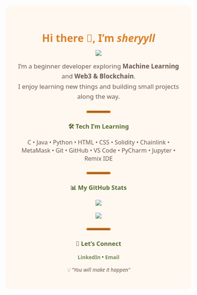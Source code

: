 <div align="center" style="font-family: 'Segoe UI', Tahoma, Geneva, Verdana, sans-serif; background-color:#FFF8F0; padding:30px; border-radius:15px; max-width:800px; margin:auto;">

  <h1 style="color:#D9822B; font-weight:bold; margin-bottom:5px;">
    Hi there 👋, I’m <i>sheryyll</i>
  </h1>
  <p>
    <img src="https://readme-typing-svg.herokuapp.com?size=28&color=D9822B&center=true&vCenter=true&width=500&lines=Exploring+Machine+Learning;Learning+Web3+%26+Blockchain" />
  </p>

  <p style="color:#6B584C; font-size:17px; max-width:600px; margin:auto; line-height:1.6;">
    I’m a beginner developer exploring <b>Machine Learning</b> and <b>Web3 & Blockchain</b>.<br>
    I enjoy learning new things and building small projects along the way.
  </p>

  <hr style="width:60px; margin:25px auto; border:3px solid #D9822B; border-radius:5px;">

  <h3 style="color:#556B2F;">🛠️ Tech I’m Learning</h3>
  <p style="color:#6B584C; font-size:16px;">
    C • Java • Python • HTML • CSS • Solidity • Chainlink • MetaMask • Git • GitHub • VS Code • PyCharm • Jupyter • Remix IDE
  </p>

  <hr style="width:60px; margin:25px auto; border:3px solid #D9822B; border-radius:5px;">

  <h3 id="stats" style="color:#556B2F;">📊 My GitHub Stats</h3>
  <p>
    <!-- Clicking the stats image jumps to the same section -->
    <a href="#stats">
      <img src="https://github-readme-stats.vercel.app/api?username=sheryyll&show_icons=true&theme=gruvbox&hide_border=true&bg_color=FFF8F0&text_color=6B584C&icon_color=D9822B&title_color=556B2F" />
    </a>
    <br><br>
    <a href="#stats">
      <img src="https://github-readme-streak-stats.herokuapp.com?user=sheryyll&theme=gruvbox&hide_border=true&background=FFF8F0&stroke=D9822B&fire=556B2F&currStreakNum=6B584C&sideNums=6B584C&dates=556B2F" />
    </a>
  </p>

  <hr style="width:60px; margin:25px auto; border:3px solid #D9822B; border-radius:5px;">

  <h3 style="color:#556B2F;">🤝 Let’s Connect</h3>
  <p>
    <a href="https://www.linkedin.com/in/jenishashereyl" style="text-decoration:none; color:#738A5E; font-weight:bold;">LinkedIn</a> •
    <a href="mailto:jenishasheryl@gmail.com" style="text-decoration:none; color:#738A5E; font-weight:bold;">Email</a>
  </p>

  <p style="color:#6B584C; font-style:italic; margin-top:15px;">💡 "You will make it happen"</p>

</div>
